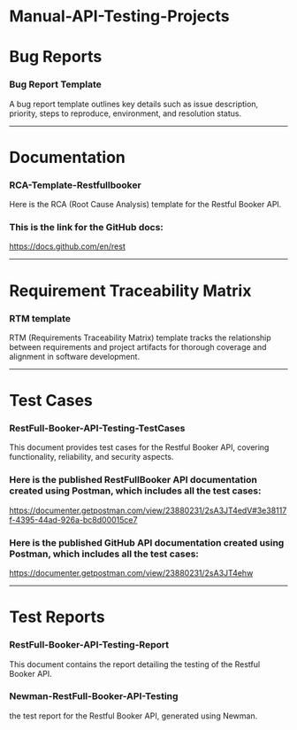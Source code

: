 # Manual-API-Testing-Projects

# Bug Reports
 
 ### Bug Report Template
 A bug report template outlines key details such as issue description, 
 priority, steps to reproduce, environment, and resolution status.

_____________________________________________________________________________________

# Documentation
### RCA-Template-Restfullbooker
Here is the RCA (Root Cause Analysis) template for the Restful Booker API.

### This is the link for the GitHub docs: 
https://docs.github.com/en/rest

 _____________________________________________________________________________________
 

# Requirement Traceability Matrix
### RTM template</h4>
RTM (Requirements Traceability Matrix) template tracks the relationship between requirements 
and project artifacts for thorough coverage and alignment in software development.

  ____________________________________________________________________________________

# Test Cases



 ### RestFull-Booker-API-Testing-TestCases
 This document provides  test cases for the Restful Booker API, covering functionality, reliability, and security aspects.

### Here is the published  RestFullBooker API documentation created using Postman, which includes all the test cases:
https://documenter.getpostman.com/view/23880231/2sA3JT4edV#3e38117f-4395-44ad-926a-bc8d00015ce7

### Here is the published  GitHub API documentation created using Postman, which includes all the test cases:
 https://documenter.getpostman.com/view/23880231/2sA3JT4ehw


_____________________________________________________________________________________
  
# Test Reports

  ### RestFull-Booker-API-Testing-Report
  This document contains the report detailing the testing of the Restful Booker API.
  
  ### Newman-RestFull-Booker-API-Testing
  the test report for the Restful Booker API, generated using Newman.
